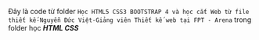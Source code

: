 Đây là code từ folder `Học HTML5 CSS3 BOOTSTRAP 4 và học cắt Web từ file thiết kế-Nguyễn Đức Việt-Giảng viên Thiết kế web tại FPT - Arena` trong folder học _**HTML CSS**_
